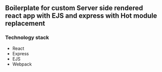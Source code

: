 ## Boilerplate for custom Server side rendered react app with EJS and express with Hot module replacement

### Technology stack
 * React
 * Express
 * EJS
 * Webpack

